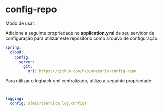 # config-repo

Modo de usar:<br>

Adicione a seguinte propriedade no **application.yml** de seu servidor de configuração para utilizar este repositório como arquivo de configuração:

```yml
spring:
  cloud:
    config:
      server:
        git:
          uri: https://github.com/FabioNazario/config-repo
```

Para utilizar o logback.xml centralizado, utilize a seguinte propriedade:

```yml


logging:
  config: ${microservice.log.config}
```
